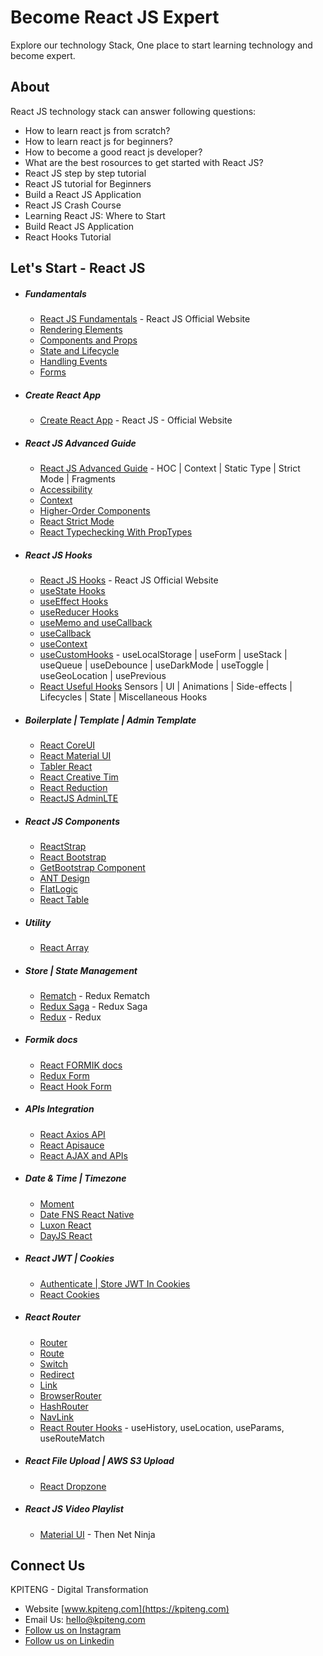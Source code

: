 # Become React JS Expert 
Explore our technology Stack, One place to start learning technology and become expert.

About
-----
React JS technology stack can answer following questions:
- How to learn react js from scratch?
- How to learn react js for beginners?
- How to become a good react js developer?
- What are the best rosources to get started with React JS?
- React JS step by step tutorial
- React JS tutorial for Beginners
- Build a React JS Application
- React JS Crash Course
- Learning React JS: Where to Start
- Build React JS Application
- React Hooks Tutorial

Let's Start - React JS
-----
- ##### Fundamentals
  - [React JS Fundamentals](https://reactjs.org/docs/hello-world.html "Raact JS Fundamentals") - React JS Official Website
  - [Rendering Elements](https://reactjs.org/docs/rendering-elements.html "Rendering Elements")
  - [Components and Props](https://reactjs.org/docs/components-and-props.html "Components and Props")
  - [State and Lifecycle](https://reactjs.org/docs/state-and-lifecycle.html "React State and Lifecycle")
  - [Handling Events](https://reactjs.org/docs/handling-events.html "Handling Events")
  - [Forms](https://reactjs.org/docs/forms.html "React Forms")
- ##### Create React App
  - [Create React App](https://reactjs.org/docs/getting-started.html "Raact JS Official Website") - React JS - Official Website
- ##### React JS Advanced Guide
  - [React JS Advanced Guide](https://reactjs.org/docs/accessibility.html, "React JS Advanced Guide") - HOC | Context | Static Type | Strict Mode | Fragments
  - [Accessibility](https://reactjs.org/docs/accessibility.html, "Accessibility")
  - [Context](https://reactjs.org/docs/context.html, "Context")
  - [Higher-Order Components](https://reactjs.org/docs/higher-order-components.html, "Higher-Order Components")
  - [React Strict Mode](https://reactjs.org/docs/strict-mode.html, "React Strict Mode")
  - [React Typechecking With PropTypes](https://reactjs.org/docs/typechecking-with-proptypes.html, "Typechecking With PropTypes")
- ##### React JS Hooks
  - [React JS Hooks](https://reactjs.org/docs/hooks-intro.html, "React JS Hooks") - React JS Official Website
  - [useState Hooks](https://reactjs.org/docs/hooks-state.html, "React useState Hooks")
  - [useEffect Hooks](https://reactjs.org/docs/hooks-effect.html, "React useEffect Hooks")
  - [useReducer Hooks](https://www.robinwieruch.de/react-usereducer-hook, "React useReducer Hooks")
  - [useMemo and useCallback](https://kentcdodds.com/blog/usememo-and-usecallback, "React useMemo and useCallback")
  - [useCallback](https://dmitripavlutin.com/dont-overuse-react-usecallback/, "React useCallback")
  - [useContext](https://medium.com/crowdbotics/how-to-use-usereducer-in-react-hooks-for-performance-optimization-ecafca9e7bf5, "React useContext")
  - [useCustomHooks](https://github.com/aromalanil/useCustomHooks/tree/master/docs#-usegeolocation, "useCustomHooks") - useLocalStorage | useForm | useStack | useQueue | useDebounce | useDarkMode | useToggle | useGeoLocation | usePrevious
  - [React Useful Hooks](https://github.com/streamich/react-use, "Useful Hooks") Sensors | UI | Animations | Side-effects | Lifecycles | State | Miscellaneous Hooks
- ##### Boilerplate | Template | Admin Template
  - [React CoreUI](https://coreui.io/, "CoreUI Free Bootstrap Admin Template")
  - [React Material UI](https://material-ui.com/getting-started/templates/, "React Templates - Material UI")
  - [Tabler React](https://github.com/tabler/tabler-react, "https://github.com/tabler/tabler-react")
  - [React Creative Tim](https://www.creative-tim.com/product/material-dashboard-react?partner=104080, "React Creative Tim")
  - [React Reduction](https://github.com/reduction-admin/react-reduction, "React Reduction")
  - [ReactJS AdminLTE](https://github.com/booleanhunter/ReactJS-AdminLTE, "ReactJS AdminLTE")
- ##### React JS Components
  - [ReactStrap](https://reactstrap.github.io/, "RactStrap")
  - [React Bootstrap](https://react-bootstrap.github.io/components/alerts, "React Bootstrap")
  - [GetBootstrap Component](https://getbootstrap.com/docs/5.0/getting-started/introduction/, "React Bootstrap Components")
  - [ANT Design](https://ant.design/components/overview/, "React ANT Design")
  - [FlatLogic](https://flatlogic.com/templates/react, "FlatLogic Templates and Themes")
  - [React Table](https://react-table.tanstack.com/docs/quick-start, "React Table")
 - ##### Utility 
   - [React Array](https://eduardstankovic.medium.com/javascript-array-functions-you-need-to-know-pt-1-4d73291fdfac, "React Array")
- ##### Store | State Management
  - [Rematch](https://rematchjs.org/, "Rematch") - Redux Rematch
  - [Redux Saga](https://redux-saga.js.org/, "Redux Saga") - Redux Saga
  - [Redux](https://redux.js.org/, "Redux") - Redux
- ##### Formik docs
  - [React FORMIK docs](https://formik.org/, "React FORMIK docs")
  - [Redux Form](https://github.com/redux-form/redux-form, "Redux Form")
  - [React Hook Form](https://react-hook-form.com/, "React Hook Form")
- ##### APIs Integration
  - [React Axios API](https://www.npmjs.com/package/axios, "React Axios API")
  - [React Apisauce](https://www.npmjs.com/package/apisauce, "React Apisauce")
  - [React AJAX and APIs](https://reactjs.org/docs/faq-ajax.html, "React AJAX and APIs")
- ##### Date & Time | Timezone
  - [Moment](https://momentjs.com/timezone/, "Moment Timezone")
  - [Date FNS React Native](https://date-fns.org/, "React Native Date FNS")
  - [Luxon React](https://moment.github.io/luxon/, "React Native Luxon")
  - [DayJS React](https://www.npmjs.com/package/dayjs, "React Nativ DayJS")
- ##### React JWT | Cookies
  - [Authenticate | Store JWT In Cookies](https://medium.com/@ryanchenkie_40935/react-authentication-how-to-store-jwt-in-a-cookie-346519310e81, "Authenticate | Store JWT In Cookies")
  - [React Cookies](https://www.npmjs.com/package/react-cookies, "React Cookies")
- ##### React Router
  - [Router](https://reactrouter.com/web/api/Router, "React Router")  
  - [Route](https://reactrouter.com/web/api/Route, "React Route")
  - [Switch](https://reactrouter.com/web/api/Switch, "React Switch")
  - [Redirect](https://reactrouter.com/web/api/Redirect, "React Redirect")
  - [Link](https://reactrouter.com/web/api/Link, "React Link")
  - [BrowserRouter](https://reactrouter.com/web/api/BrowserRouter, "React BrowserRoute")
  - [HashRouter](https://reactrouter.com/web/api/HashRouter, "React HashRouter")
  - [NavLink](https://reactrouter.com/web/api/NavLink, "React NavLink")
  - [React Router Hooks](https://reactrouter.com/web/api/Hooks, "React Router Hooks") - useHistory, useLocation, useParams, useRouteMatch
- ##### React File Upload | AWS S3 Upload
  - [React Dropzone](https://www.npmjs.com/package/react-dropzone, "React Dropzone")
- ##### React JS Video Playlist
  - [Material UI](https://www.youtube.com/watch?v=0KEpWHtG10M&list=PL4cUxeGkcC9gjxLvV4VEkZ6H6H4yWuS58,  "Material UI") - Then Net Ninja

Connect Us
----- 
KPITENG - Digital Transformation 
- Website [www.kpiteng.com](https://kpiteng.com)
- Email Us: hello@kpiteng.com
- [Follow us on Instagram](https://www.instagram.com/kpiteng/)
- [Follow us on Linkedin](https://www.linkedin.com/company/kpiteng/)